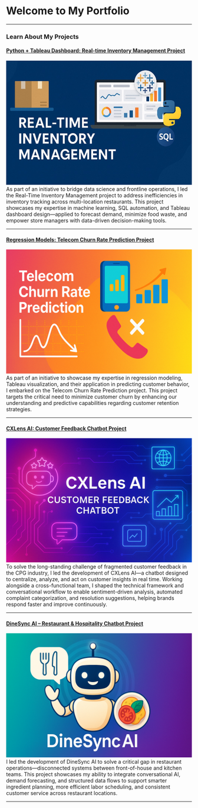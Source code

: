 # Welcome to My Portfolio

---
### Learn About My Projects
#### [Python + Tableau Dashboard: Real-time Inventory Management Project](https://www.linkedin.com/pulse/python-tableau-real-time-inventory-management-system-ines-hsu-jfane)
[<img src="./images/Profile_image2.jpg?raw=true"/>](https://www.linkedin.com/pulse/python-tableau-real-time-inventory-management-system-ines-hsu-jfane)
As part of an initiative to bridge data science and frontline operations, I led the Real-Time Inventory Management project to address inefficiencies in inventory tracking across multi-location restaurants. This project showcases my expertise in machine learning, SQL automation, and Tableau dashboard design—applied to forecast demand, minimize food waste, and empower store managers with data-driven decision-making tools.

---
#### [Regression Models: Telecom Churn Rate Prediction Project](https://www.linkedin.com/pulse/telecom-churn-rate-prediction-ines-hsu-m2yie)
[<img src="./images/Telecom.png?raw=true"/>](https://www.linkedin.com/pulse/telecom-churn-rate-prediction-ines-hsu-m2yie)
As part of an initiative to showcase my expertise in regression modeling, Tableau visualization, and their application in predicting customer behavior, I embarked on the Telecom Churn Rate Prediction project. This project targets the critical need to minimize customer churn by enhancing our understanding and predictive capabilities regarding customer retention strategies.

---
#### [CXLens AI: Customer Feedback Chatbot Project](https://www.linkedin.com/pulse/cxlens-ai-customer-feedback-collection-analysis-chatbot-ines-hsu-p7eae)
[<img src="./images/CXLens_image2.png?raw=true"/>](https://www.linkedin.com/pulse/cxlens-ai-customer-feedback-collection-analysis-chatbot-ines-hsu-p7eae)
To solve the long-standing challenge of fragmented customer feedback in the CPG industry, I led the development of CXLens AI—a chatbot designed to centralize, analyze, and act on customer insights in real time. Working alongside a cross-functional team, I shaped the technical framework and conversational workflow to enable sentiment-driven analysis, automated complaint categorization, and resolution suggestions, helping brands respond faster and improve continuously.

---
#### [DineSync AI – Restaurant & Hospitality Chatbot Project](https://www.linkedin.com/pulse/dinesync-ai-restaurant-hospitality-chatbot-ines-hsu-d2cke)
[<img src="./images/DineSync_image.png?raw=true"/>](https://www.linkedin.com/pulse/dinesync-ai-restaurant-hospitality-chatbot-ines-hsu-d2cke)
I led the development of DineSync AI to solve a critical gap in restaurant operations—disconnected systems between front-of-house and kitchen teams. This project showcases my ability to integrate conversational AI, demand forecasting, and structured data flows to support smarter ingredient planning, more efficient labor scheduling, and consistent customer service across restaurant locations.

---


